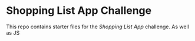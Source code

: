 # Shopping List App Challenge

This repo contains starter files for the *Shopping List App* challenge.
As well as JS 

